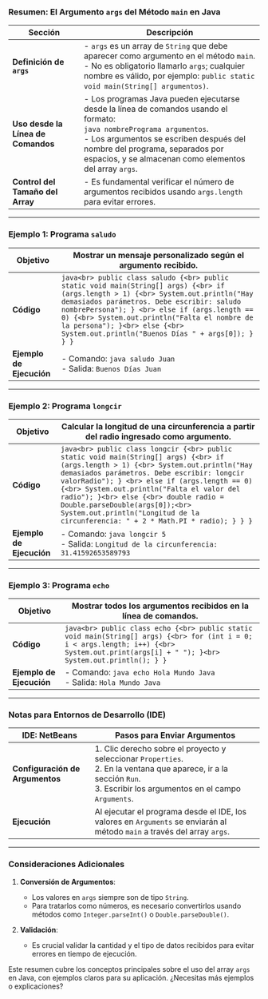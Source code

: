 ### **Resumen: El Argumento `args` del Método `main` en Java**

| **Sección**                          | **Descripción**                                                                                                                                                                                                                                           |
|--------------------------------------|-----------------------------------------------------------------------------------------------------------------------------------------------------------------------------------------------------------------------------------------------------------|
| **Definición de `args`**             | - `args` es un array de `String` que debe aparecer como argumento en el método `main`. <br> - No es obligatorio llamarlo `args`; cualquier nombre es válido, por ejemplo: `public static void main(String[] argumentos)`.                                 |
| **Uso desde la Línea de Comandos**   | - Los programas Java pueden ejecutarse desde la línea de comandos usando el formato: <br> `java nombrePrograma argumentos`. <br> - Los argumentos se escriben después del nombre del programa, separados por espacios, y se almacenan como elementos del array `args`. |
| **Control del Tamaño del Array**     | - Es fundamental verificar el número de argumentos recibidos usando `args.length` para evitar errores.                                                                                                                                                     |

---

### **Ejemplo 1: Programa `saludo`**

| **Objetivo**                         | Mostrar un mensaje personalizado según el argumento recibido.                                                                                                                                            |
|--------------------------------------|---------------------------------------------------------------------------------------------------------------------------------------------------------------------------------------------------------|
| **Código**                           | ```java<br> public class saludo {<br> public static void main(String[] args) {<br> if (args.length > 1) {<br> System.out.println("Hay demasiados parámetros. Debe escribir: saludo nombrePersona"); } <br> else if (args.length == 0) {<br> System.out.println("Falta el nombre de la persona"); }<br> else {<br> System.out.println("Buenos Días " + args[0]); } } } ``` |
| **Ejemplo de Ejecución**             | - Comando: `java saludo Juan`<br> - Salida: `Buenos Días Juan`                                                                                                                                          |

---

### **Ejemplo 2: Programa `longcir`**

| **Objetivo**                         | Calcular la longitud de una circunferencia a partir del radio ingresado como argumento.                                                                                                                |
|--------------------------------------|---------------------------------------------------------------------------------------------------------------------------------------------------------------------------------------------------------|
| **Código**                           | ```java<br> public class longcir {<br> public static void main(String[] args) {<br> if (args.length > 1) {<br> System.out.println("Hay demasiados parámetros. Debe escribir: longcir valorRadio"); } <br> else if (args.length == 0) {<br> System.out.println("Falta el valor del radio"); }<br> else {<br> double radio = Double.parseDouble(args[0]);<br> System.out.println("Longitud de la circunferencia: " + 2 * Math.PI * radio); } } } ``` |
| **Ejemplo de Ejecución**             | - Comando: `java longcir 5`<br> - Salida: `Longitud de la circunferencia: 31.41592653589793`                                                                                                            |

---

### **Ejemplo 3: Programa `echo`**

| **Objetivo**                         | Mostrar todos los argumentos recibidos en la línea de comandos.                                                                                                                                       |
|--------------------------------------|---------------------------------------------------------------------------------------------------------------------------------------------------------------------------------------------------------|
| **Código**                           | ```java<br> public class echo {<br> public static void main(String[] args) {<br> for (int i = 0; i < args.length; i++) {<br> System.out.print(args[i] + " "); }<br> System.out.println(); } } ```          |
| **Ejemplo de Ejecución**             | - Comando: `java echo Hola Mundo Java`<br> - Salida: `Hola Mundo Java`                                                                                                                                 |

---

### **Notas para Entornos de Desarrollo (IDE)**

| **IDE: NetBeans**                    | **Pasos para Enviar Argumentos**                                                                                                                                                                        |
|--------------------------------------|---------------------------------------------------------------------------------------------------------------------------------------------------------------------------------------------------------|
| **Configuración de Argumentos**      | 1. Clic derecho sobre el proyecto y seleccionar `Properties`.<br> 2. En la ventana que aparece, ir a la sección `Run`.<br> 3. Escribir los argumentos en el campo `Arguments`.                        |
| **Ejecución**                        | Al ejecutar el programa desde el IDE, los valores en `Arguments` se enviarán al método `main` a través del array `args`.                                                                                |

---

### **Consideraciones Adicionales**

1. **Conversión de Argumentos**:
   - Los valores en `args` siempre son de tipo `String`.
   - Para tratarlos como números, es necesario convertirlos usando métodos como `Integer.parseInt()` o `Double.parseDouble()`.

2. **Validación**:
   - Es crucial validar la cantidad y el tipo de datos recibidos para evitar errores en tiempo de ejecución.

Este resumen cubre los conceptos principales sobre el uso del array `args` en Java, con ejemplos claros para su aplicación. ¿Necesitas más ejemplos o explicaciones?

